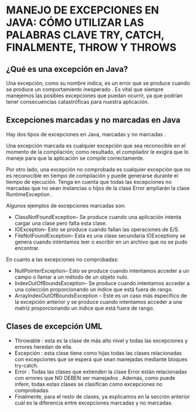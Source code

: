 # MANEJO DE EXCEPCIONES EN JAVA: CÓMO UTILIZAR LAS PALABRAS CLAVE TRY, CATCH, FINALMENTE, THROW Y THROWS

## ¿Qué es una excepción en Java?
Una excepción, como su nombre indica, es un error que se produce cuando se produce un comportamiento inesperado . Es vital que siempre manejemos las posibles excepciones que puedan ocurrir, ya que podrían tener consecuencias catastróficas para nuestra aplicación.

## Excepciones marcadas y no marcadas en Java
Hay dos tipos de excepciones en Java, marcadas y no marcadas .

Una excepción marcada es cualquier excepción que sea reconocible en el momento de la compilación; como resultado, el compilador le exigirá que lo maneje para que la aplicación se compile correctamente.

Por otro lado, una excepción no comprobada es cualquier excepción que no es reconocible en tiempo de compilación y puede generarse durante el tiempo de ejecución. Tenga en cuenta que todas las excepciones no marcadas que no sean instancias o hijos de la clase Error ampliarán la clase RuntimeException .

Algunos ejemplos de excepciones marcadas son:
- ClassNotFoundException– Se produce cuando una aplicación intenta cargar una clase pero falta esta clase.
- IOException– Esto se produce cuando fallan las operaciones de E/S.
- FileNotFoundException– Esta es una clase secundaria IOExceptiony se genera cuando intentamos leer o escribir en un archivo que no se pudo encontrar.

En cuanto a las excepciones no comprobadas:
- NullPointerException– Esto se produce cuando intentamos acceder a un campo o llamar a un método de un objeto nulo.
- IndexOutOfBoundsException– Se produce cuando intentamos acceder a una colección proporcionando un índice que está fuera de rango.
- ArrayIndexOutOfBoundsException – Este es un caso más específico de la excepción anterior y se produce cuando intentamos acceder a una matriz proporcionando un índice que está fuera de rango.

## Clases de excepción UML

- Throwable : esta es la clase de más alto nivel y todas las excepciones y errores heredan de ella.
- Excepción : esta clase tiene como hijas todas las clases relacionadas con excepciones que se espera que sean manejadas mediante bloques try-catch.
- Error : Todas las clases que extienden la clase Error están relacionadas con errores que NO DEBEN ser manejados . Además, como puede inferir, todas estas clases se clasifican como excepciones no comprobadas.
- Finalmente, para el resto de clases, ya explicamos en la sección anterior cuál es la diferencia entre excepciones marcadas y no marcadas.